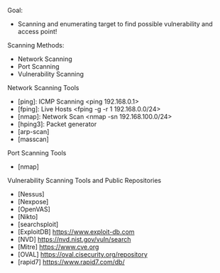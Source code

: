 Goal:
- Scanning and enumerating target to find possible vulnerability and access point!

Scanning Methods:
- Network Scanning
- Port Scanning
- Vulnerability Scanning

Network Scanning Tools
- [ping]: ICMP Scanning <ping 192.168.0.1>
- [fping]: Live Hosts <fping -g -r 1 192.168.0.0/24>
- [nmap]: Network Scan <nmap -sn 192.168.100.0/24>
- [hping3]: Packet generator
- [arp-scan]
- [masscan]

Port Scanning Tools
- [nmap]

Vulnerability Scanning Tools and Public Repositories
- [Nessus]
- [Nexpose]
- [OpenVAS]
- [Nikto]
- [searchsploit]
- [ExploitDB] <https://www.exploit-db.com>
- [NVD] <https://nvd.nist.gov/vuln/search>
- [Mitre] <https://www.cve.org>
- [OVAL] <https://oval.cisecurity.org/repository>
- [rapid7] <https://www.rapid7.com/db/>
